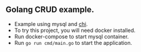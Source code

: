 ## Golang CRUD example.

- Example using mysql and [chi](https://github.com/go-chi/chi/).
- To try this project, you will need docker installed.
- Run docker-compose to start mysql container.
- Run `go run cmd/main.go` to start the application.
